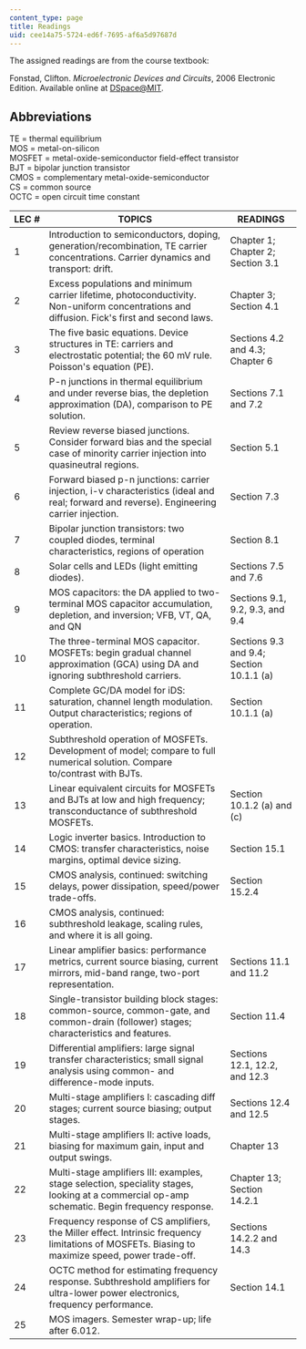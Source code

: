 ```yaml
---
content_type: page
title: Readings
uid: cee14a75-5724-ed6f-7695-af6a5d97687d
---
```


The assigned readings are from the course textbook:

Fonstad, Clifton. _Microelectronic Devices and Circuits_, 2006 Electronic Edition. Available online at [DSpace@MIT](http://dspace.mit.edu/handle/1721.1/34219).

Abbreviations
-------------

TE = thermal equilibrium  
MOS = metal-on-silicon  
MOSFET = metal-oxide-semiconductor field-effect transistor  
BJT = bipolar junction transistor  
CMOS = complementary metal-oxide-semiconductor  
CS = common source  
OCTC = open circuit time constant

| LEC # | TOPICS | READINGS |
| --- | --- | --- |
| 1 | Introduction to semiconductors, doping, generation/recombination, TE carrier concentrations. Carrier dynamics and transport: drift. | Chapter 1; Chapter 2; Section 3.1 |
| 2 | Excess populations and minimum carrier lifetime, photoconductivity. Non-uniform concentrations and diffusion. Fick's first and second laws. | Chapter 3; Section 4.1 |
| 3 | The five basic equations. Device structures in TE: carriers and electrostatic potential; the 60 mV rule. Poisson's equation (PE). | Sections 4.2 and 4.3; Chapter 6 |
| 4 | P-n junctions in thermal equilibrium and under reverse bias, the depletion approximation (DA), comparison to PE solution. | Sections 7.1 and 7.2 |
| 5 | Review reverse biased junctions. Consider forward bias and the special case of minority carrier injection into quasineutral regions. | Section 5.1 |
| 6 | Forward biased p-n junctions: carrier injection, i-v characteristics (ideal and real; forward and reverse). Engineering carrier injection. | Section 7.3 |
| 7 | Bipolar junction transistors: two coupled diodes, terminal characteristics, regions of operation | Section 8.1 |
| 8 | Solar cells and LEDs (light emitting diodes). | Sections 7.5 and 7.6 |
| 9 | MOS capacitors: the DA applied to two-terminal MOS capacitor accumulation, depletion, and inversion; VFB, VT, QA, and QN | Sections 9.1, 9.2, 9.3, and 9.4 |
| 10 | The three-terminal MOS capacitor. MOSFETs: begin gradual channel approximation (GCA) using DA and ignoring subthreshold carriers. | Sections 9.3 and 9.4; Section 10.1.1 (a) |
| 11 | Complete GC/DA model for iDS: saturation, channel length modulation. Output characteristics; regions of operation. | Section 10.1.1 (a) |
| 12 | Subthreshold operation of MOSFETs. Development of model; compare to full numerical solution. Compare to/contrast with BJTs. | &nbsp; |
| 13 | Linear equivalent circuits for MOSFETs and BJTs at low and high frequency; transconductance of subthreshold MOSFETs. | Section 10.1.2 (a) and (c) |
| 14 | Logic inverter basics. Introduction to CMOS: transfer characteristics, noise margins, optimal device sizing. | Section 15.1 |
| 15 | CMOS analysis, continued: switching delays, power dissipation, speed/power trade-offs. | Section 15.2.4 |
| 16 | CMOS analysis, continued: subthreshold leakage, scaling rules, and where it is all going. | &nbsp; |
| 17 | Linear amplifier basics: performance metrics, current source biasing, current mirrors, mid-band range, two-port representation. | Sections 11.1 and 11.2 |
| 18 | Single-transistor building block stages: common-source, common-gate, and common-drain (follower) stages; characteristics and features. | Section 11.4 |
| 19 | Differential amplifiers: large signal transfer characteristics; small signal analysis using common- and difference-mode inputs. | Sections 12.1, 12.2, and 12.3 |
| 20 | Multi-stage amplifiers I: cascading diff stages; current source biasing; output stages. | Sections 12.4 and 12.5 |
| 21 | Multi-stage amplifiers II: active loads, biasing for maximum gain, input and output swings. | Chapter 13 |
| 22 | Multi-stage amplifiers III: examples, stage selection, speciality stages, looking at a commercial op-amp schematic. Begin frequency response. | Chapter 13; Section 14.2.1 |
| 23 | Frequency response of CS amplifiers, the Miller effect. Intrinsic frequency limitations of MOSFETs. Biasing to maximize speed, power trade-off. | Sections 14.2.2 and 14.3 |
| 24 | OCTC method for estimating frequency response. Subthreshold amplifiers for ultra-lower power electronics, frequency performance. | Section 14.1 |
| 25 | MOS imagers. Semester wrap-up; life after 6.012. |